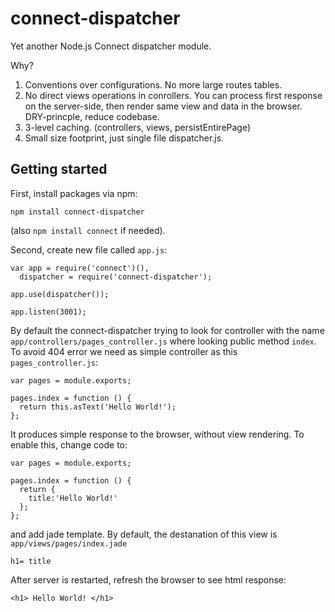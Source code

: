 connect-dispatcher
==================

Yet another Node.js Connect dispatcher module.

Why?

1. Conventions over configurations. No more large routes tables.
2. No direct views operations in conrollers. You can process first response on the server-side, then render same view and data in the browser. DRY-princple, reduce codebase.
2. 3-level caching. (controllers, views, persistEntirePage)
4. Small size footprint, just single file dispatcher.js.

## Getting started

First, install packages via npm:

````
npm install connect-dispatcher
````
(also `npm install connect` if needed).

Second, create new file called `app.js`:

````
var app = require('connect')(),
  dispatcher = require('connect-dispatcher');

app.use(dispatcher());

app.listen(3001);
````

By default the connect-dispatcher trying to look for controller with the name `app/controllers/pages_controller.js` where looking public method `index`. To avoid 404 error we need as simple controller as this `pages_controller.js`:

````
var pages = module.exports;

pages.index = function () {
  return this.asText('Hello World!');
};
````

It produces simple response to the browser, without view rendering. To enable this, change code to:

````
var pages = module.exports;

pages.index = function () {
  return {
    title:'Hello World!'
  };
};
````

and add jade template. By default, the destanation of this view is `app/views/pages/index.jade`

````
h1= title
````

After server is restarted, refresh the browser to see html response:

````
<h1> Hello World! </h1>